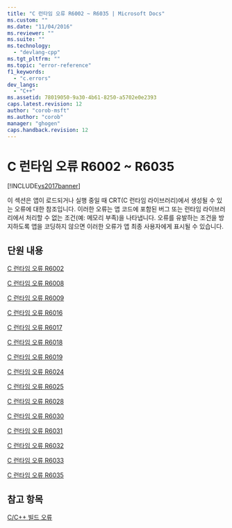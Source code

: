```yaml
---
title: "C 런타임 오류 R6002 ~ R6035 | Microsoft Docs"
ms.custom: ""
ms.date: "11/04/2016"
ms.reviewer: ""
ms.suite: ""
ms.technology: 
  - "devlang-cpp"
ms.tgt_pltfrm: ""
ms.topic: "error-reference"
f1_keywords: 
  - "c.errors"
dev_langs: 
  - "C++"
ms.assetid: 78019050-9a30-4b61-8250-a5702e0e2393
caps.latest.revision: 12
author: "corob-msft"
ms.author: "corob"
manager: "ghogen"
caps.handback.revision: 12
---
```

# C 런타임 오류 R6002 ~ R6035
[!INCLUDE[vs2017banner](../../assembler/inline/includes/vs2017banner.md)]

이 섹션은 앱이 로드되거나 실행 중일 때 CRT\(C 런타임 라이브러리\)에서 생성될 수 있는 오류에 대한 참조입니다. 이러한 오류는 앱 코드에 포함된 버그 또는 런타임 라이브러리에서 처리할 수 없는 조건\(예: 메모리 부족\)을 나타냅니다. 오류를 유발하는 조건을 방지하도록 앱을 코딩하지 않으면 이러한 오류가 앱 최종 사용자에게 표시될 수 있습니다.  
  
## 단원 내용  
 [C 런타임 오류 R6002](../../error-messages/tool-errors/c-runtime-error-r6002.md)  
  
 [C 런타임 오류 R6008](../../error-messages/tool-errors/c-runtime-error-r6008.md)  
  
 [C 런타임 오류 R6009](../../error-messages/tool-errors/c-runtime-error-r6009.md)  
  
 [C 런타임 오류 R6016](../../error-messages/tool-errors/c-runtime-error-r6016.md)  
  
 [C 런타임 오류 R6017](../../error-messages/tool-errors/c-runtime-error-r6017.md)  
  
 [C 런타임 오류 R6018](../../error-messages/tool-errors/c-runtime-error-r6018.md)  
  
 [C 런타임 오류 R6019](../../error-messages/tool-errors/c-runtime-error-r6019.md)  
  
 [C 런타임 오류 R6024](../../error-messages/tool-errors/c-runtime-error-r6024.md)  
  
 [C 런타임 오류 R6025](../../error-messages/tool-errors/c-runtime-error-r6025.md)  
  
 [C 런타임 오류 R6028](../../error-messages/tool-errors/c-runtime-error-r6028.md)  
  
 [C 런타임 오류 R6030](../../error-messages/tool-errors/c-runtime-error-r6030.md)  
  
 [C 런타임 오류 R6031](../../error-messages/tool-errors/c-runtime-error-r6031.md)  
  
 [C 런타임 오류 R6032](../../error-messages/tool-errors/c-runtime-error-r6032.md)  
  
 [C 런타임 오류 R6033](../../error-messages/tool-errors/c-runtime-error-r6033.md)  
  
 [C 런타임 오류 R6035](../../error-messages/tool-errors/c-runtime-error-r6035.md)  
  
## 참고 항목  
 [C\/C\+\+ 빌드 오류](../../error-messages/compiler-errors-1/c-cpp-build-errors.md)